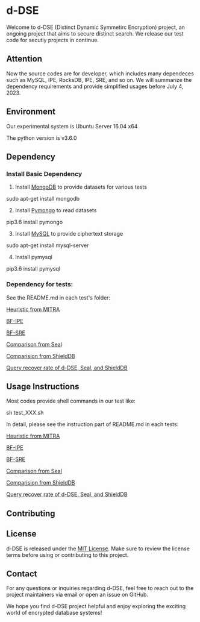 # d-DSE

Welcome to d-DSE (Distinct Dynamic Symmetirc Encryption) project, an ongoing project that aims to secure distinct search. 
We release our test code for secutiy projects in continue.


## Attention

Now the source codes are for developer, which includes many dependeces such as MySQL, IPE, RocksDB, IPE, SRE, and so on. We will summarize the dependency requirements and provide simplified usages before July 4, 2023.


## Environment

Our experimental system is Ubuntu Server 16.04 x64

The python version is v3.6.0

## Dependency

### Install Basic Dependency

1. Install <u>MongoDB</u> to provide datasets for various tests 

sudo apt-get install mongodb

2. Install <u>Pymongo</u> to read datasets

pip3.6 install pymongo

3. Install <u>MySQL</u> to provide ciphertext storage

sudo apt-get install mysql-server

4. Install pymysql

pip3.6 install pymysql


### Dependency for tests:


See the README.md in each test's folder:


[Heuristic from MITRA](Scheme_MITRAPP/README.md)


[BF-IPE](Scheme_BF-IPE-P/README.md)


[BF-SRE](Scheme_BF-SRE/README.md)


[Comparison from Seal](Simulate_Seal_in_python/README.md)


[Comparision from ShieldDB](Compare_ShieldDB/README.md)


[Query recover rate of d-DSE, Seal, and ShieldDB](Compare_ShieldDB/README.md)



## Usage Instructions


Most codes provide shell commands in our test like:


sh test_XXX.sh


In detail, please see the instruction part of README.md in each tests:


[Heuristic from MITRA](Scheme_MITRAPP/README.md)


[BF-IPE](Scheme_BF-IPE-P/README.md)


[BF-SRE](Scheme_BF-SRE/README.md)


[Comparison from Seal](Simulate_Seal_in_python/README.md)


[Comparision from ShieldDB](Compare_ShieldDB/README.md)


[Query recover rate of d-DSE, Seal, and ShieldDB](Compare_ShieldDB/README.md)


## Contributing


## License

d-DSE is released under the [MIT License](./LICENSE). Make sure to review the license terms before using or contributing to this project.

## Contact

For any questions or inquiries regarding d-DSE, feel free to reach out to the project maintainers via email or open an issue on GitHub.

We hope you find d-DSE project helpful and enjoy exploring the exciting world of encrypted database systems!